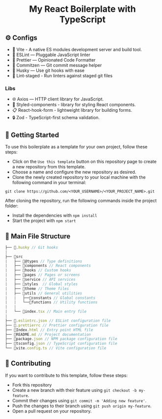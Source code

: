 <h1 align="center">My React Boilerplate with TypeScript</h1>


## :gear: Configs
- :rocket: Vite - A native ES modules development server and build tool.
- :wrench: ESLint — Pluggable JavaScript linter
- :art: Prettier — Opinionated Code Formatter
- :pencil: Commitzen — Git commit message helper
- :dog: Husky — Use git hooks with ease
- :no_entry_sign: Lint-staged - Run linters against staged git files
### Libs
- :globe_with_meridians: Axios — HTTP client library for JavaScript.
- :nail_care: Styled-components - library for styling React components.
- :clipboard: React-hook-form - lightweight library for building forms.
- :lock: Zod - TypeScript-first schema validation.

## :rocket: Getting Started

To use this boilerplate as a template for your own project, follow these steps:

  - Click on the `Use this template` button on this repository page to create a new repository from this template.
  - Choose a name and configure the new repository as desired.
  - Clone the newly created repository to your local machine with the following command in your terminal:

```shel
git clone https://github.com/<YOUR_USERNAME>/<YOUR_PROJECT_NAME>.git
```

After cloning the repository, run the following commands inside the project folder:
- Install the dependencies with `npm install`
- Start the project with `npm start`

## :file_folder: Main File Structure

```js
├── 📁.husky // Git hooks
|   
├── 📁src
|   ├── 📁@types // Type definitions
|   ├── 📁components // React components
|   ├── 📁hooks // Custom hooks
|   ├── 📁pages // Pages or screens
|   ├── 📁service // API services
|   ├── 📁styles  // Global styles
|   ├── 📁theme // Theme files
|   ├── 📁utils // General utilities
|   |   ├──📁constants // Global constants   
|   |   └──📁functions // Utility functions
|   |
|   └── 📄index.tsx // Main entry file
|
├── 📄.eslintrc.json // ESLint configuration file
├── 📄.prettierrc // Prettier configuration file
├── 📄Index.html // Entry point HTML file 
├── 📄README.md // Project documentation
├── 📄package.json // NPM package configuration file
├── 📄tsconfig.json // TypeScript configuration file
└── 📄vite.config.ts // Vite configuration file

```

## :handshake: Contributing

If you want to contribute to this template, follow these steps:

- Fork this repository
- Create a new branch with their feature using `git checkout -b my-feature`.
- Commit their changes using `git commit -m 'Adding new feature'`.
- Push the changes to their branch using `git push origin my-feature`.
- Open a pull request on your repository.

